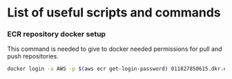 # List of useful scripts and commands

### ECR repository docker setup

This command is needed to give to docker needed permissions for pull and push repositories.

```bash
docker login -u AWS -p $(aws ecr get-login-password) 011827850615.dkr.ecr.eu-west-1.amazonaws.com
```